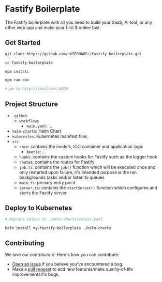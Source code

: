 # Fastify Boilerplate

The Fastify boilerplate with all you need to build your SaaS, AI tool, or any other web app and make your first $ online fast.

## Get Started

```bash
git clone https://github.com/<USERNAME>/fastify-boilerplate.git

cd fastify-boilerplate

npm install

npm run dev

# go to http://localhost:8080
```

## Project Structure

* `.github`
    * `workflows`
        * `main.yaml`: ...
* `helm-charts`: Helm Chart
* `kubernetes`: Kubernetes manifest files
* `src`
    * `core`: contains the models, IOC container and application logic
        * `beetle`: ...
    * `hooks`: contains the custom hooks for Fastify such as the logger hook
    * `routes`: contains the routes for Fastify
    * `job.ts`: contains the `job()` function which will be executed once and only restarted upon failure, it's intended purpose is the run backgrounds tasks and/or listen to queues
    * `main.ts`: primary entry point
    * `server.ts`: contains the `startServer()` function which configures and starts the Fastify server

## Deploy to Kubernetes

```bash
# Replace values in ./helm-charts/values.yaml

helm install my-fastify-boilerplate ./helm-charts
```

## Contributing

We love our contributors! Here's how you can contribute:

- [Open an issue](https://github.com/hirebarend/fastify-boilerplate/issues) if you believe you've encountered a bug.
- Make a [pull request](https://github.com/hirebarend/fastify-boilerplate/pull) to add new features/make quality-of-life improvements/fix bugs.